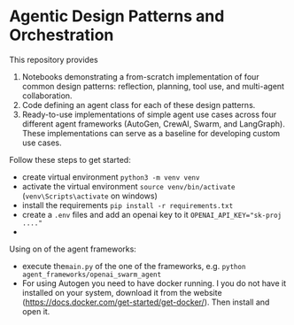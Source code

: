 # Agentic Design Patterns and Orchestration

This repository provides
1. Notebooks demonstrating a from-scratch implementation of four common design patterns: reflection, planning, tool use, and multi-agent collaboration.
2. Code defining an agent class for each of these design patterns.
3. Ready-to-use implementations of simple agent use cases across four different agent frameworks (AutoGen, CrewAI, Swarm, and LangGraph). These implementations can serve as a baseline for developing custom use cases.


Follow these steps to get started:
- create virtual environment `python3 -m venv venv` 
- activate the  virtual environment `source venv/bin/activate` (`venv\Scripts\activate` on windows)
- install the requirements `pip install -r requirements.txt` 
- create a `.env` files and add an openai key to it `OPENAI_API_KEY="sk-proj ...."`
- 





Using on of the agent frameworks:
- execute the`main.py` of the one of the frameworks, e.g. `python agent_frameworks/openai_swarm_agent`
- For using Autogen you need to have docker running. I you do not have it installed on your system, download it from the website (https://docs.docker.com/get-started/get-docker/). Then install and open it.